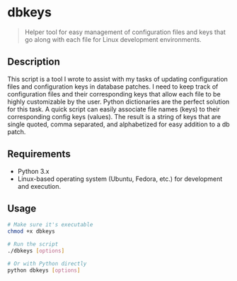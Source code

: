 # dbkeys

> Helper tool for easy management of configuration files and keys that go along with each file for Linux development environments.

## Description

This script is a tool I wrote to assist with my tasks of updating configuration files and configuration keys in database patches. I need to keep track of configuration files and their corresponding keys that allow each file to be highly customizable by the user. 
Python dictionaries are the perfect solution for this task. A quick script can easily associate file names (keys) to their corresponding config keys (values). 
The result is a string of keys that are single quoted, comma separated, and alphabetized for easy addition to a db patch.

## Requirements

- Python 3.x
- Linux-based operating system (Ubuntu, Fedora, etc.) for development and execution.

## Usage

```bash
# Make sure it's executable
chmod +x dbkeys

# Run the script
./dbkeys [options]

# Or with Python directly
python dbkeys [options]
